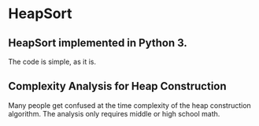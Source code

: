 # HeapSort

## HeapSort implemented in Python 3.
The code is simple, as it is.

## Complexity Analysis for Heap Construction
Many people get confused at the time complexity of the heap construction algorithm. The analysis only requires middle or high school math.